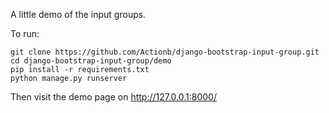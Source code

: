 A little demo of the input groups.

To run:
```
git clone https://github.com/Actionb/django-bootstrap-input-group.git
cd django-bootstrap-input-group/demo
pip install -r requirements.txt
python manage.py runserver
```
Then visit the demo page on http://127.0.0.1:8000/